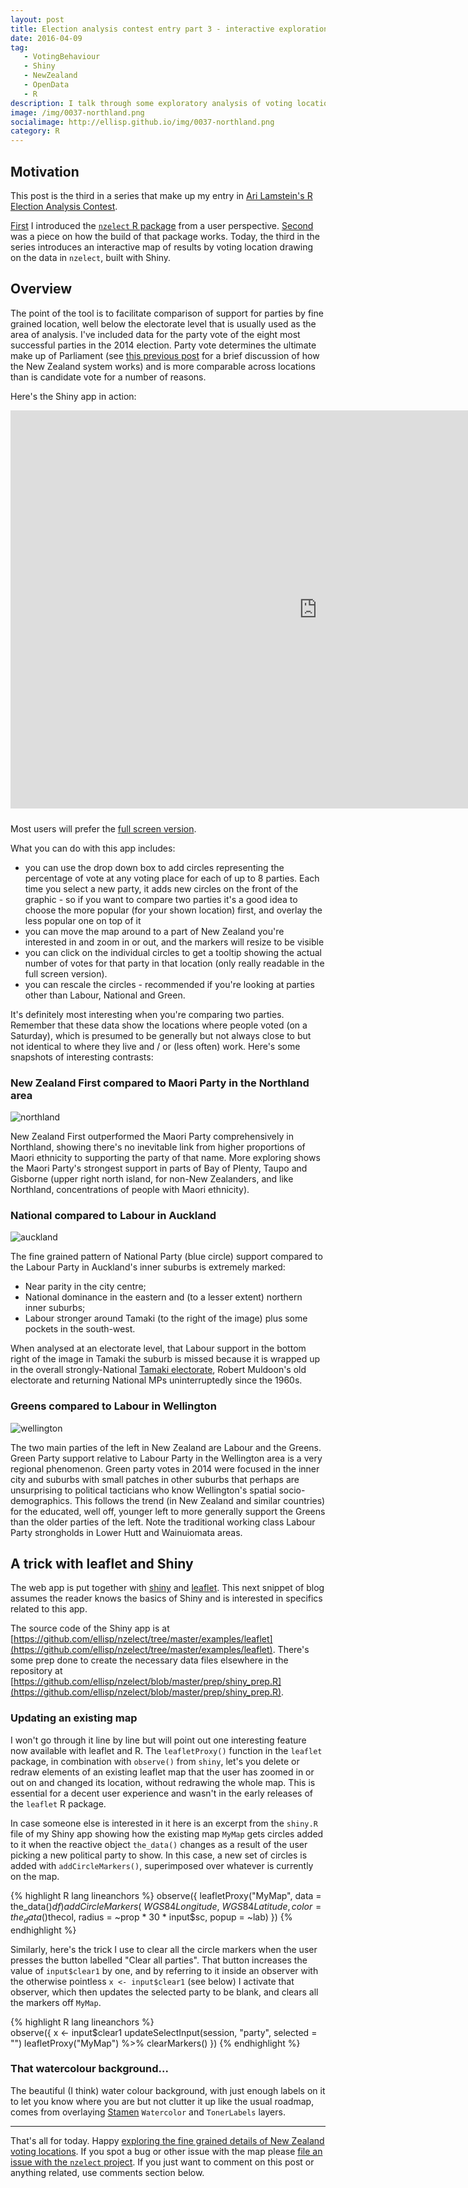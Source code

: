 ```yaml
---
layout: post
title: Election analysis contest entry part 3 - interactive exploration of voting locations with leaflet and Shiny
date: 2016-04-09
tag: 
   - VotingBehaviour
   - Shiny
   - NewZealand
   - OpenData
   - R
description: I talk through some exploratory analysis of voting location with a Shiny application using the {nzelect} New Zealand General Election 2014 data.
image: /img/0037-northland.png
socialimage: http://ellisp.github.io/img/0037-northland.png
category: R
---
```

<style>
               #scaled-frame { width: 1400px; height: 910px; border: 0px; }
               #scaled-frame {
               zoom: 0.67;
               -moz-transform: scale(0.7);
               -moz-transform-origin: 0 0;
               -o-transform: scale(0.7);
               -o-transform-origin: 0 0;
               -webkit-transform: scale(0.7);
               -webkit-transform-origin: 0 0;
               overflow: hidden;
               }

               @media screen and (-webkit-min-device-pixel-ratio:0) {
               #scaled-frame  { zoom: 1;  }
               }
</style>
## Motivation
This post is the third in a series that make up my entry in [Ari Lamstein's R Election Analysis Contest](http://www.arilamstein.com/blog/2016/03/28/announcing-r-election-analysis-contest/).  

[First](/blog/2016/04/03/nzelect1.html) I introduced the [`nzelect` R package](https://github.com/ellisp/nzelect) from a user perspective.  [Second](/blog/2016/04/04/nzelect2.html) was a piece on how the build of that package works.  Today, the third in the series introduces an interactive map of results by voting location drawing on the data in `nzelect`, built with Shiny.

## Overview
The point of the tool is to facilitate comparison of support for parties by fine grained location, well below the electorate level that is usually used as the area of analysis. I've included data for the party vote of the eight most successful parties in the 2014 election.  Party vote determines the ultimate make up of Parliament (see [this previous post](/blog/2016/04/03/nzelect1.html) for a brief discussion of how the New Zealand system works) and is more comparable across locations than is candidate vote for a number of reasons.

Here's the Shiny app in action:
<div style="height: 647px">
<iframe id="scaled-frame" width="980" src="https://ellisp.shinyapps.io/NZ-general-election-2014/" style = "overflow-y: hidden;"></iframe>
</div>

Most users will prefer the [full screen version](https://ellisp.shinyapps.io/NZ-general-election-2014/).

What you can do with this app includes:

* you can use the drop down box to add circles representing the percentage of vote at any voting place for each of up to 8 parties.  Each time you select a new party, it adds new circles on the front of the graphic - so if you want to compare two parties it's a good idea to choose the more popular (for your shown location) first, and overlay the less popular one on top of it
* you can move the map around to a part of New Zealand you're interested in and zoom in or out, and the markers will resize to be visible
* you can click on the individual circles to get a tooltip showing the actual number of votes for that party in that location (only really readable in the full screen version).
* you can rescale the circles - recommended if you're looking at parties other than Labour, National and Green.

It's definitely most interesting when you're comparing two parties.  Remember that these data show the locations where people voted (on a Saturday), which is presumed to be generally but not always close to but not identical to where they live and / or (less often) work.  Here's some snapshots of interesting contrasts:

### New Zealand First compared to Maori Party in the Northland area  
![northland](/img/0037-northland.png)

New Zealand First outperformed the Maori Party comprehensively in Northland, showing there's no inevitable link from higher proportions of Maori ethnicity to supporting the party of that name.  More exploring shows the Maori Party's strongest support in parts of Bay of Plenty, Taupo and Gisborne (upper right north island, for non-New Zealanders, and like Northland, concentrations of people with Maori ethnicity).

### National compared to Labour in Auckland
![auckland](/img/0037-auckland.png)

The fine grained pattern of National Party (blue circle) support compared to the Labour Party in Auckland's inner suburbs is extremely marked:

* Near parity in the city centre; 
* National dominance in the eastern and (to a lesser extent) northern inner suburbs; 
* Labour stronger around Tamaki (to the right of the image) plus some pockets in the south-west.  

When analysed at an electorate level, that Labour support in the bottom right of the image in Tamaki the suburb is missed because it is wrapped up in the overall strongly-National [Tamaki electorate](https://en.wikipedia.org/wiki/T%C4%81maki_(New_Zealand_electorate)), Robert Muldoon's old electorate and returning National MPs uninterruptedly since the 1960s.

### Greens compared to Labour in Wellington
![wellington](/img/0037-wellington.png)

The two main parties of the left in New Zealand are Labour and the Greens.  Green Party support relative to Labour Party in the Wellington area is a very regional phenomenon.   Green party votes in 2014 were focused in the inner city and suburbs with small patches in other suburbs that perhaps are unsurprising to political tacticians who know Wellington's spatial socio-demographics.  This follows the trend (in New Zealand and similar countries) for the educated, well off, younger left to more generally support the Greens than the older parties of the left.  Note the traditional working class Labour Party strongholds in Lower Hutt and Wainuiomata areas.

## A trick with leaflet and Shiny
The web app is put together with [shiny](http://shiny.rstudio.com/) and [leaflet](https://rstudio.github.io/leaflet/).  This next snippet of blog assumes the reader knows the basics of Shiny and is interested in specifics related to this app.

The source code of the Shiny app is at [https://github.com/ellisp/nzelect/tree/master/examples/leaflet](https://github.com/ellisp/nzelect/tree/master/examples/leaflet).  There's some prep done to create the necessary data files elsewhere in the repository at [https://github.com/ellisp/nzelect/blob/master/prep/shiny_prep.R](https://github.com/ellisp/nzelect/blob/master/prep/shiny_prep.R).  

### Updating an existing map
I won't go through it line by line but will point out one interesting feature now available with leaflet and R.  The `leafletProxy()` function in the `leaflet` package, in combination with `observe()` from `shiny`, let's you delete or redraw elements of an existing leaflet map that the user has zoomed in or out on and changed its location, without redrawing the whole map.  This is essential for a decent user experience and wasn't in the early releases of the `leaflet` R package.

In case someone else is interested in it here is an excerpt from the `shiny.R` file of my Shiny app showing how the existing map `MyMap` gets circles added to it when the reactive object `the_data()` changes as a result of the user picking a new political party to show.  In this case, a new set of circles is added with `addCircleMarkers()`, superimposed over whatever is currently on the map.

{% highlight R lang lineanchors %}
observe({
     leafletProxy("MyMap", data = the_data()$df) %>%
            addCircleMarkers(~WGS84Longitude, 
                             ~WGS84Latitude,
                             color = the_data()$thecol,
                             radius = ~prop * 30 * input$sc,
                             popup = ~lab) 
    })
{% endhighlight %}    

Similarly, here's the trick I use to clear all the circle markers when the user presses the button labelled "Clear all parties".  That button increases the value of `input$clear1` by one, and by referring to it inside an observer with the otherwise pointless `x <- input$clear1` (see below) I activate that observer, which then updates the selected party to be blank, and clears all the markers off `MyMap`.

{% highlight R lang lineanchors %}    
    observe({
        x <- input$clear1
        updateSelectInput(session, "party", selected = "")
        leafletProxy("MyMap") %>% clearMarkers()
    })
{% endhighlight %}    

### That watercolour background...
The beautiful (I think) water colour background, with just enough labels on it to let you know where you are but not clutter it up like the usual roadmap, comes from overlaying [Stamen](http://maps.stamen.com/#terrain/12/37.7706/-122.3782) `Watercolor` and `TonerLabels` layers.

<hr>

That's all for today.  Happy [exploring the fine grained details of New Zealand voting locations](https://ellisp.shinyapps.io/NZ-general-election-2014/).  If you spot a bug or other issue with the map please [file an issue with the `nzelect` project](https://github.com/ellisp/nzelect/issues).  If you just want to comment on this post or anything related, use comments section below.